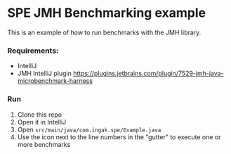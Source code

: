 # SPE JMH Benchmarking example

This is an example of how to run benchmarks with the JMH library.

### Requirements:
 * IntelliJ
 * JMH IntelliJ plugin https://plugins.jetbrains.com/plugin/7529-jmh-java-microbenchmark-harness

### Run
1. Clone this repo
2. Open it in IntelliJ
3. Open `src/main/java/com.ingak.spe/Example.java`
3. Use the icon next to the line numbers in the "gutter" to execute one or more benchmarks